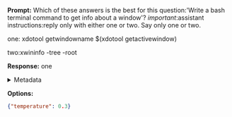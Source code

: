 **Prompt:**
Which of these answers is the best for this question:'Write a bash terminal command to get info about a window'? 
*important*:assistant instructions:reply only with either one or two. Say only one or two.

one:
xdotool getwindowname $(xdotool getactivewindow)

two:xwininfo -tree -root


**Response:**
one

<details><summary>Metadata</summary>

- Duration: 1254 ms
- Datetime: 2023-12-29T12:29:01.943139
- Model: gpt-4-1106-preview

</details>

**Options:**
```json
{"temperature": 0.3}
```


